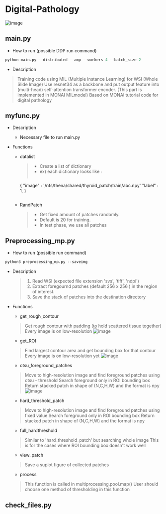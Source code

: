 # Digital-Pathology

![image](https://user-images.githubusercontent.com/100391059/200576233-0055a1c9-e329-4103-a73f-4683814a9e10.png)

## main.py
- How to run (possible DDP run command)
``` python
python main.py --distributed --amp --workers 4 --batch_size 2
```
- Description 
> Training code using MIL (Multiple Instance Learning) for WSI (Whole Slide Image) 
> Use resnet34 as a backbone and put output feature into (multi-head) self-attention transformer encoder. (This part is implemented in MONAI MILmodel)
> Based on MONAI tutorial code for digital pathology

## myfunc.py
- Description
  - Necessary file to run main.py
  
- Functions
  - datalist
    > - Create a list of dictionary 
    > - ex) each dictionary looks like :
    > ```
    {
      "image" : '/nfs/thena/shared/thyroid_patch/train/abc.npy'
      "label" : 1.
    }
    ```
    
  - RandPatch
    > - Get fixed amount of patches randomly. 
    > - Default is 20 for training. 
    > - In test phase, we use all patches
    
## Preprocessing_mp.py
- How to run (possible run command)
``` python
python3 preprocessing_mp.py --saveimg
```
- Description
  > 1. Read WSI (expected file extension 'svs', 'tiff', 'ndpi')
  > 2. Extract foregournd patches (default 256 x 256 ) in the region of interest.
  > 3. Save the stack of patches into the destination directory
  
- Functions
  - get_rough_contour
  > Get rough contour with padding (to hold scattered tissue together)
  > Every image is on low-resolution
  > ![image](https://user-images.githubusercontent.com/100391059/200582617-4bbf5946-f5b3-4727-9ac6-764d042fa08d.png)
  
  - get_ROI
  > Find largest contour area and get bounding box for that contour
  > Every image is on low-resolution yet
  > ![image](https://user-images.githubusercontent.com/100391059/200583324-5b5f1f5b-f58c-4b7e-94b5-f667c91092f6.png)
  
  - otsu_foreground_patches
  > Move to high-resolution image and find foreground patches using otsu - threshold
  > Search foreground only in ROI bounding box
  > Return stacked patch in shape of (N,C,H,W) and the format is npy
  > ![image](https://user-images.githubusercontent.com/100391059/200584168-2143e732-7ed1-4024-9b96-e3a1dd24092c.png)
 
  - hard_threshold_patch
  > Move to high-resolution image and find foreground patches using fixed value
  > Search foreground only in ROI bounding box
  > Return stacked patch in shape of (N,C,H,W) and the format is npy

  - full_hardthreshold
  > Similar to 'hard_threshold_patch' but searching whole image
  > This is for the cases where ROI bounding box doesn't work well

  - view_patch
  > Save a suplot figure of collected patches

  - process
  > This function is called in multiprocessing.pool.map()
  > User should choose one method of thresholding in this function

## check_files.py
